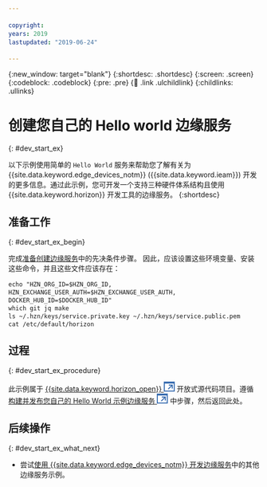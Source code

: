 ```yaml
---

copyright:
years: 2019
lastupdated: "2019-06-24"  

---
```


{:new_window: target="blank"}
{:shortdesc: .shortdesc}
{:screen: .screen}
{:codeblock: .codeblock}
{:pre: .pre}
{:child: .link .ulchildlink}
{:childlinks: .ullinks}

# 创建您自己的 Hello world 边缘服务
{: #dev_start_ex}

以下示例使用简单的 `Hello World` 服务来帮助您了解有关为 {{site.data.keyword.edge_devices_notm}} ({{site.data.keyword.ieam}}) 开发的更多信息。通过此示例，您可开发一个支持三种硬件体系结构且使用 {{site.data.keyword.horizon}} 开发工具的边缘服务。
{:shortdesc}

## 准备工作
{: #dev_start_ex_begin}

完成[准备创建边缘服务](service_containers.md)中的先决条件步骤。 因此，应该设置这些环境变量、安装这些命令，并且这些文件应该存在：
```
echo "HZN_ORG_ID=$HZN_ORG_ID, HZN_EXCHANGE_USER_AUTH=$HZN_EXCHANGE_USER_AUTH, DOCKER_HUB_ID=$DOCKER_HUB_ID"
which git jq make
ls ~/.hzn/keys/service.private.key ~/.hzn/keys/service.public.pem
cat /etc/default/horizon
```

## 过程
{: #dev_start_ex_procedure}

此示例属于 [{{site.data.keyword.horizon_open}} ![在新选项卡中打开](../../images/icons/launch-glyph.svg "在新选项卡中打开")](https://github.com/open-horizon/) 开放式源代码项目。遵循[构建并发布您自己的 Hello World 示例边缘服务 ![在新选项卡中打开](../../images/icons/launch-glyph.svg "在新选项卡中打开")](https://github.com/open-horizon/examples/blob/master/edge/services/helloworld/CreateService.md#build-publish-your-hw) 中步骤，然后返回此处。

## 后续操作
{: #dev_start_ex_what_next}

* 尝试[使用 {{site.data.keyword.edge_devices_notm}} 开发边缘服务](developing.md)中的其他边缘服务示例。
